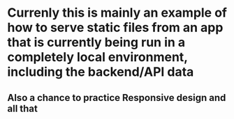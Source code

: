 # Currenly this is mainly an example of how to serve static files from an app that is currently being run in a completely local environment, including the backend/API data

## Also a chance to practice Responsive design and all that 